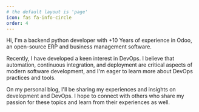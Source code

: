```yaml
---
# the default layout is 'page'
icon: fas fa-info-circle
order: 4
---
```

Hi, I'm a backend python developer with +10 Years of experience in Odoo, an open-source ERP and business management software.

Recently, I have developed a keen interest in DevOps. I believe that automation, continuous integration, and deployment are critical aspects of modern software development, and I'm eager to learn more about DevOps practices and tools.

On my personal blog, I'll be sharing my experiences and insights on development and DevOps. I hope to connect with others who share my passion for these topics and learn from their experiences as well.
